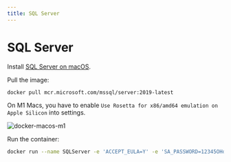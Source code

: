 ```yaml
---
title: SQL Server
---
```


# SQL Server

Install [SQL Server on macOS](https://docs.docker.com/desktop/install/mac-install/).

Pull the image:

```bash
docker pull mcr.microsoft.com/mssql/server:2019-latest
```

On M1 Macs, you have to enable `Use Rosetta for x86/amd64 emulation on Apple Silicon` into settings.

![docker-macos-m1](/docs/docker-macos-m1.jpg)

Run the container:

```bash
docker run --name SQLServer -e 'ACCEPT_EULA=Y' -e 'SA_PASSWORD=12345OHdf%e' -e 'MSSQL_PID=Express' -p 1433:1433 -d mcr.microsoft.com/mssql/server:2019-latest
```
